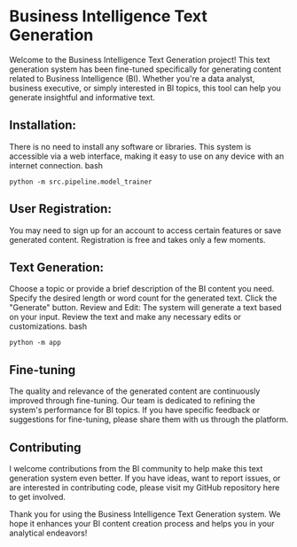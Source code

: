 # Business Intelligence Text Generation
Welcome to the Business Intelligence Text Generation project! This text generation system has been fine-tuned specifically for generating content related to Business Intelligence (BI). Whether you're a data analyst, business executive, or simply interested in BI topics, this tool can help you generate insightful and informative text.



## Installation: 
There is no need to install any software or libraries. This system is accessible via a web interface, making it easy to use on any device with an internet connection.
bash
```
python -m src.pipeline.model_trainer
```


## User Registration: 
You may need to sign up for an account to access certain features or save generated content. Registration is free and takes only a few moments.


## Text Generation:
Choose a topic or provide a brief description of the BI content you need.
Specify the desired length or word count for the generated text.
Click the "Generate" button.
Review and Edit: The system will generate a text based on your input. Review the text and make any necessary edits or customizations.
bash
```
python -m app
```


## Fine-tuning
The quality and relevance of the generated content are continuously improved through fine-tuning. Our team is dedicated to refining the system's performance for BI topics. If you have specific feedback or suggestions for fine-tuning, please share them with us through the platform.


## Contributing
I welcome contributions from the BI community to help make this text generation system even better. If you have ideas, want to report issues, or are interested in contributing code, please visit my GitHub repository here to get involved.

Thank you for using the Business Intelligence Text Generation system. We hope it enhances your BI content creation process and helps you in your analytical endeavors!